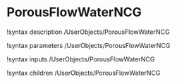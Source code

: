 # PorousFlowWaterNCG

!syntax description /UserObjects/PorousFlowWaterNCG

!syntax parameters /UserObjects/PorousFlowWaterNCG

!syntax inputs /UserObjects/PorousFlowWaterNCG

!syntax children /UserObjects/PorousFlowWaterNCG
